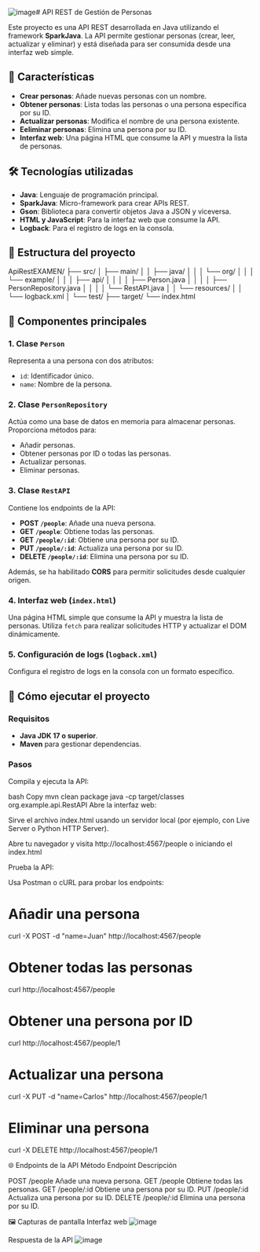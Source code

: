 ![image](https://github.com/user-attachments/assets/3299e48f-4b00-4e8c-a54e-cefb67cb2d04)# API REST de Gestión de Personas

Este proyecto es una API REST desarrollada en Java utilizando el framework **SparkJava**. La API permite gestionar personas (crear, leer, actualizar y eliminar) y está diseñada para ser consumida desde una interfaz web simple.

## 🚀 Características

- **Crear personas**: Añade nuevas personas con un nombre.
- **Obtener personas**: Lista todas las personas o una persona específica por su ID.
- **Actualizar personas**: Modifica el nombre de una persona existente.
- **Eeliminar personas**: Elimina una persona por su ID.
- **Interfaz web**: Una página HTML que consume la API y muestra la lista de personas.

## 🛠️ Tecnologías utilizadas

- **Java**: Lenguaje de programación principal.
- **SparkJava**: Micro-framework para crear APIs REST.
- **Gson**: Biblioteca para convertir objetos Java a JSON y viceversa.
- **HTML y JavaScript**: Para la interfaz web que consume la API.
- **Logback**: Para el registro de logs en la consola.

## 📂 Estructura del proyecto
ApiRestEXAMEN/
├── src/
│ ├── main/
│ │ ├── java/
│ │ │ └── org/
│ │ │ └── example/
│ │ │ ├── api/
│ │ │ │ ├── Person.java
│ │ │ │ ├── PersonRepository.java
│ │ │ │ └── RestAPI.java
│ │ └── resources/
│ │ └── logback.xml
│ └── test/
├── target/
└── index.html

## 🧩 Componentes principales

### 1. **Clase `Person`**
Representa a una persona con dos atributos:
- `id`: Identificador único.
- `name`: Nombre de la persona.

### 2. **Clase `PersonRepository`**
Actúa como una base de datos en memoria para almacenar personas. Proporciona métodos para:
- Añadir personas.
- Obtener personas por ID o todas las personas.
- Actualizar personas.
- Eliminar personas.

### 3. **Clase `RestAPI`**
Contiene los endpoints de la API:
- **POST `/people`**: Añade una nueva persona.
- **GET `/people`**: Obtiene todas las personas.
- **GET `/people/:id`**: Obtiene una persona por su ID.
- **PUT `/people/:id`**: Actualiza una persona por su ID.
- **DELETE `/people/:id`**: Elimina una persona por su ID.

Además, se ha habilitado **CORS** para permitir solicitudes desde cualquier origen.

### 4. **Interfaz web (`index.html`)**
Una página HTML simple que consume la API y muestra la lista de personas. Utiliza `fetch` para realizar solicitudes HTTP y actualizar el DOM dinámicamente.

### 5. **Configuración de logs (`logback.xml`)**
Configura el registro de logs en la consola con un formato específico.

## 🚀 Cómo ejecutar el proyecto

### Requisitos
- **Java JDK 17 o superior**.
- **Maven** para gestionar dependencias.

### Pasos

Compila y ejecuta la API:

bash
Copy
mvn clean package
java -cp target/classes org.example.api.RestAPI
Abre la interfaz web:

Sirve el archivo index.html usando un servidor local (por ejemplo, con Live Server o Python HTTP Server).

Abre tu navegador y visita http://localhost:4567/people o iniciando el index.html

Prueba la API:

Usa Postman o cURL para probar los endpoints:

# Añadir una persona
curl -X POST -d "name=Juan" http://localhost:4567/people

# Obtener todas las personas
curl http://localhost:4567/people

# Obtener una persona por ID
curl http://localhost:4567/people/1

# Actualizar una persona
curl -X PUT -d "name=Carlos" http://localhost:4567/people/1

# Eliminar una persona
curl -X DELETE http://localhost:4567/people/1

🌐 Endpoints de la API
Método	Endpoint	Descripción

POST	/people	Añade una nueva persona.
GET	/people	Obtiene todas las personas.
GET	/people/:id	Obtiene una persona por su ID.
PUT	/people/:id	Actualiza una persona por su ID.
DELETE	/people/:id	Elimina una persona por su ID.

🖼️ Capturas de pantalla
Interfaz web
![image](https://github.com/user-attachments/assets/86779b0f-fe62-49ad-90b1-933dcb1fea38)


Respuesta de la API
![image](https://github.com/user-attachments/assets/5ff4d2c3-5296-4abd-a29e-ae02a44d4e1e)
